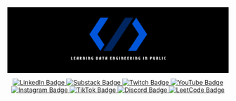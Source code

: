 <div id="header" align="center">
  <img src="https://github.com/pipelinewizard/pipelinewizard/blob/main/assets/LDEIP_Logo.png?raw=true" alt="Pipeline Wizard Banner"/>

  <div id="badges" style="margin-top: 10px;">
    <a href="https://www.linkedin.com/in/isaiahdonley/">
      <img src="https://img.shields.io/badge/LinkedIn-blue?style=for-the-badge&logo=linkedin&logoColor=white" alt="LinkedIn Badge"/>
    </a>
    <a href="https://learningdataengineeringinpublic.substack.com/?utm_source=substack&utm_medium=web&utm_campaign=substack_profile">
      <img src="https://img.shields.io/badge/Substack-black?logo=substack&logoColor=orange&style=for-the-badge" alt="Substack Badge"/>
    </a>
    <a href="https://www.twitch.tv/pipelinewizard">
      <img src="https://img.shields.io/badge/Twitch-a970ff?logo=twitch&logoColor=white&style=for-the-badge" alt="Twitch Badge"/>
    </a>
    <a href="https://www.youtube.com/@pipeline_wizard">
      <img src="https://img.shields.io/badge/YouTube-red?style=for-the-badge&logo=youtube&logoColor=white" alt="YouTube Badge"/>
    </a>
    <a href="https://www.instagram.com/pipelinewizard/">
      <img src="https://img.shields.io/badge/Instagram-black?logo=instagram&logoColor=white&style=for-the-badge" alt="Instagram Badge"/>
    </a>
    <a href="https://www.tiktok.com/@pipelinewizard">
      <img src="https://img.shields.io/badge/TikTok-black?logo=tiktok&logoColor=white&style=for-the-badge" alt="TikTok Badge"/>
    </a>
    <a href="https://discord.gg/4gGTQBtj">
      <img src="https://img.shields.io/badge/Discord-5865f2?logo=discord&logoColor=white&style=for-the-badge" alt="Discord Badge"/>
    </a>
    <a href="https://leetcode.com/u/pipelinewizard/">
      <img src="https://img.shields.io/badge/LeetCode-black?logo=leetcode&logoColor=white&style=for-the-badge" alt="LeetCode Badge"/>
    </a>
  </div>
</div>
